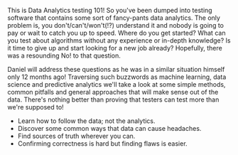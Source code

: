 This is Data Analytics testing 101! So you've been dumped into testing software that contains some sort of fancy-pants data analytics. The only problem is, you don't/can't/won't(!?) understand it and nobody is going to pay or wait to catch you up to speed. Where do you get started? What can you test about algorithms without any experience or in-depth knowledge? Is it time to give up and start looking for a new job already? Hopefully, there was a resounding No! to that question.

Daniel will address these questions as he was in a similar situation himself only 12 months ago! Traversing such buzzwords as machine learning, data science and predictive analytics we'll take a look at some simple methods, common pitfalls and general approaches that will make sense out of the data. There's nothing better than proving that testers can test more than we're supposed to!

* Learn how to follow the data; not the analytics.
* Discover some common ways that data can cause headaches.
* Find sources of truth wherever you can.
* Confirming correctness is hard but finding flaws is easier.